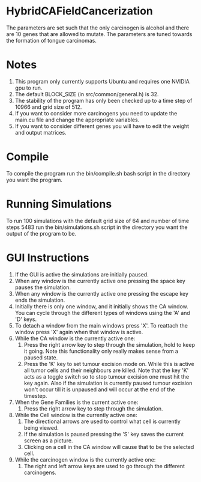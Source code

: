 # HybridCAFieldCancerization

The parameters are set such that the only carcinogen is alcohol and there are 10 genes that are allowed to mutate. The parameters are tuned towards the formation of tongue carcinomas. 

# Notes
1. This program only currently supports Ubuntu and requires one NVIDIA gpu to run.
2. The default BLOCK_SIZE (in src/common/general.h) is 32.
3. The stability of the program has only been checked up to a time step of 10966 and grid size of 512.
4. If you want to consider more carcinogens you need to update the main.cu file and change the appropriate variables.
5. If you want to consider different genes you will have to edit the weight and output matrices.

# Compile
To compile the program run the bin/compile.sh bash script in the directory you want the program.

# Running Simulations
To run 100 simulations with the default grid size of 64 and number of time steps 5483 run the bin/simulations.sh script
in the directory you want the output of the program to be.

# GUI Instructions
1. If the GUI is active the simulations are initially paused.
2. When any window is the currently active one pressing the space key pauses the simulation.
3. When any window is the currently active one pressing the escape key ends the simulation.
4. Initially there is only one window, and it initially shows the CA window. You can cycle through the different types of
   windows using the 'A' and 'D' keys.
5. To detach a window from the main windows press 'X'. To reattach the window press 'X' again when that window is active.
6. While the CA window is the currently active one:
   1. Press the right arrow key to step through the simulation, hold to keep it going.
      Note this functionality only really makes sense from a paused state.
   2. Press the 'K' key to set tumour excision mode on. While this is active all tumor cells and their neighbours are 
       killed. Note that the key 'K' acts as a toggle switch so to stop tumour excision one must hit the key again.
       Also if the simulation is currently paused tumour excision won't occur till it is unpaused and will occur at the end
       of the timestep.  
7. When the Gene Families is the current active one:
   1. Press the right arrow key to step through the simulation.
8. While the Cell window is the currently active one:
   1. The directional arrows are used to control what cell is currently being viewed.
   2. If the simulation is paused pressing the 'S' key saves the current screen as a picture.
   3. Clicking on a cell in the CA window will cause that to be the selected cell.
9. While the carcinogen window is the currently active one:
   1. The right and left arrow keys are used to go through the different carcinogens.
